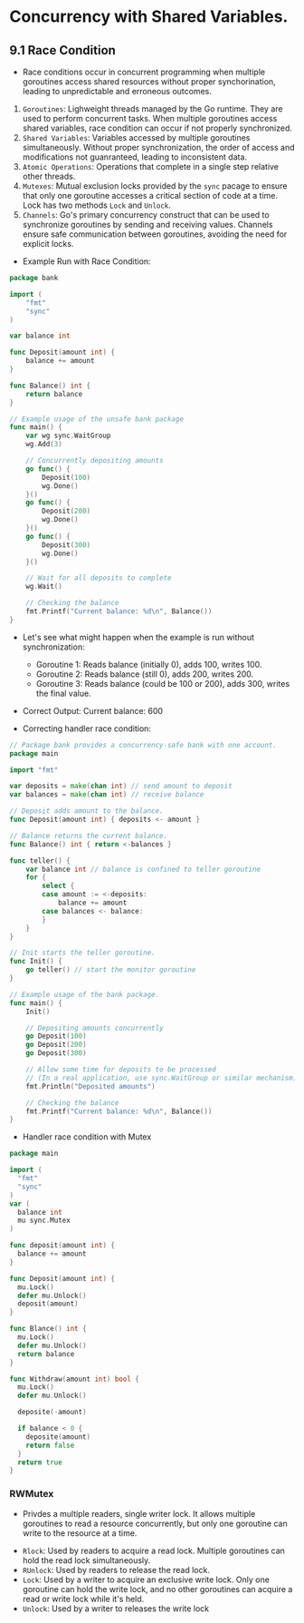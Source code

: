 # Concurrency with Shared Variables.

## 9.1 Race Condition
- Race conditions occur in concurrent programming when multiple goroutines access shared resources without proper synchorination, leading to unpredictable and erroneous outcomes.

1. `Goroutines`: Lighweight threads managed by the Go runtime. They are used to perform concurrent tasks. When multiple goroutines access shared variables, race condition can occur if not properly synchronized.
2. `Shared Variables`: Variables accessed by multiple goroutines simultaneously. Without proper synchronization, the order of access and modifications not guanranteed, leading to inconsistent data.
3. `Atomic Operations`: Operations that complete in a single step relative other threads.
4. `Mutexes`: Mutual exclusion locks provided by the `sync` pacage to ensure that only one goroutine accesses a critical section of code at a time. Lock has two methods `Lock` and `Unlock`.
5. `Channels`: Go's primary concurrency construct that can be used to synchronize goroutines by sending and receiving values. Channels ensure safe communication between goroutines, avoiding the need for explicit locks.

- Example Run with Race Condition:
```go
package bank

import (
    "fmt"
    "sync"
)

var balance int

func Deposit(amount int) {
    balance += amount
}

func Balance() int {
    return balance
}

// Example usage of the unsafe bank package
func main() {
    var wg sync.WaitGroup
    wg.Add(3)

    // Concurrently depositing amounts
    go func() {
        Deposit(100)
        wg.Done()
    }()
    go func() {
        Deposit(200)
        wg.Done()
    }()
    go func() {
        Deposit(300)
        wg.Done()
    }()

    // Wait for all deposits to complete
    wg.Wait()

    // Checking the balance
    fmt.Printf("Current balance: %d\n", Balance())
}
```
- Let's see what might happen when the example is run without synchronization:

  + Goroutine 1: Reads balance (initially 0), adds 100, writes 100.
  + Goroutine 2: Reads balance (still 0), adds 200, writes 200.
  + Goroutine 3: Reads balance (could be 100 or 200), adds 300, writes the final value.
- Correct Output: Current balance: 600

- Correcting handler race condition:
```go
// Package bank provides a concurrency-safe bank with one account.
package main

import "fmt"

var deposits = make(chan int) // send amount to deposit
var balances = make(chan int) // receive balance

// Deposit adds amount to the balance.
func Deposit(amount int) { deposits <- amount }

// Balance returns the current balance.
func Balance() int { return <-balances }

func teller() {
    var balance int // balance is confined to teller goroutine
    for {
        select {
        case amount := <-deposits:
            balance += amount
        case balances <- balance:
        }
    }
}

// Init starts the teller goroutine.
func Init() {
    go teller() // start the monitor goroutine
}

// Example usage of the bank package.
func main() {
    Init()

    // Depositing amounts concurrently
    go Deposit(100)
    go Deposit(200)
    go Deposit(300)

    // Allow some time for deposits to be processed
    // (In a real application, use sync.WaitGroup or similar mechanism)
    fmt.Println("Deposited amounts")

    // Checking the balance
    fmt.Printf("Current balance: %d\n", Balance())
}
```

- Handler race condition with Mutex

```go
package main

import (
  "fmt"
  "sync"
)
var (
  balance int
  mu sync.Mutex
)

func deposit(amount int) {
  balance += amount
}

func Deposit(amount int) {
  mu.Lock()
  defer mu.Unlock()
  deposit(amount)
}

func Blance() int {
  mu.Lock()
  defer mu.Unlock()
  return balance
}

func Withdraw(amount int) bool {
  mu.Lock()
  defer mu.Unlock()

  deposite(-amount)

  if balance < 0 {
    deposite(amount)
    return false
  }
  return true
}
```

### RWMutex
-  Privdes a multiple readers, single writer lock. It allows multiple goroutines to read a resource concurrently, but only one goroutine can write to the resource at a time.

  + `Rlock`: Used by readers to acquire a read lock. Multiple goroutines can hold the read lock simultaneously.
  + `RUnlock`: Used by readers to release the read lock.
  + `Lock`: Used by a writer to acquire an exclusive write lock. Only one goroutine can hold the write lock, and no other goroutines can acquire a read or write lock while it's held.
  + `Unlock`: Used by a writer to releases the write lock
